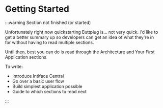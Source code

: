 # Getting Started

:::warning Section not finished (or started)

Unfortunately right now quickstarting Buttplug is... not very quick. I'd like to get a better summary up so developers can get an idea of what they're in for without having to read multiple sections. 

Until then, best you can do is read through the Architecture and Your First Application sections.

To write:

- Introduce Intiface Central
- Go over a basic user flow
- Build simplest application possible
- Guide to which sections to read next

:::